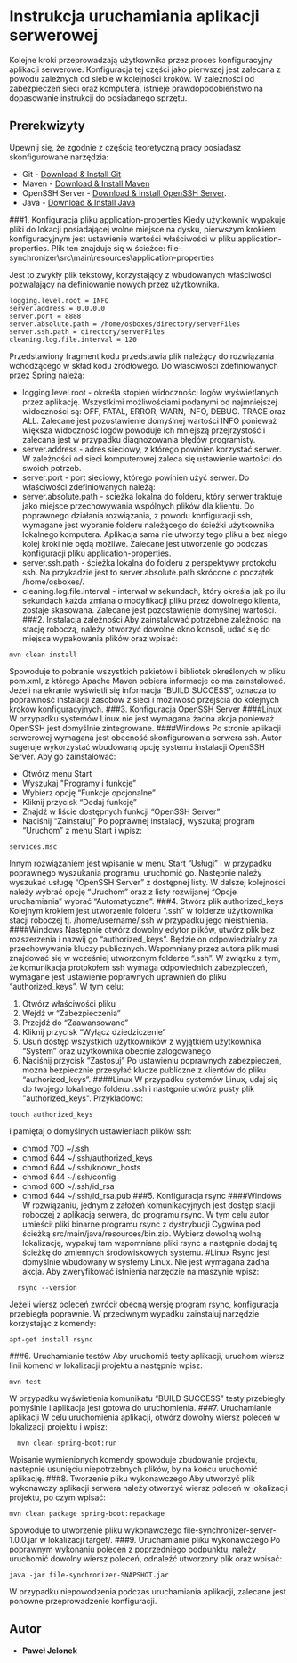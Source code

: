 #	Instrukcja uruchamiania aplikacji serwerowej

Kolejne kroki przeprowadzają użytkownika przez proces konfiguracyjny aplikacji serwerowe. Konfiguracja tej części jako 
pierwszej jest zalecana z powodu zależnych od siebie w kolejności kroków. W zależności od zabezpieczeń sieci oraz 
komputera, istnieje prawdopodobieństwo na dopasowanie instrukcji do posiadanego sprzętu.

## Prerekwizyty
Upewnij się, że zgodnie z częścią teoretyczną pracy posiadasz skonfigurowane narzędzia:
* Git - [Download & Install Git](https://git-scm.com/downloads)
* Maven - [Download & Install Maven](https://maven.apache.org/)
* OpenSSH Server - [Download & Install OpenSSH Server](https://www.bleepingcomputer.com/news/microsoft/how-to-install-the-built-in-windows-10-openssh-server/).
* Java - [Download & Install Java](https://www.oracle.com/java/technologies/javase/javase-jdk8-downloads.html) 


###1.	Konfiguracja pliku  application-properties
Kiedy użytkownik wypakuje pliki do lokacji posiadającej wolne miejsce na dysku, pierwszym krokiem konfiguracyjnym jest 
ustawienie wartości właściwości w pliku application-properties. Plik ten znajduje się w ścieżce:
file-synchronizer\src\main\resources\application-properties

Jest to zwykły plik tekstowy, korzystający z wbudowanych właściwości pozwalający na definiowanie nowych przez użytkownika.
 ```
logging.level.root = INFO  
server.address = 0.0.0.0  
server.port = 8888  
server.absolute.path = /home/osboxes/directory/serverFiles
server.ssh.path = directory/serverFiles
cleaning.log.file.interval = 120  
 ```
Przedstawiony fragment kodu przedstawia plik należący do rozwiązania wchodzącego w skład kodu źródłowego.
Do właściwości zdefiniowanych przez Spring należą:
-	logging.level.root - określa stopień widoczności logów wyświetlanych przez aplikację. Wszystkimi możliwościami 
podanymi od najmniejszej widoczności są: OFF, FATAL, ERROR, WARN, INFO, DEBUG. TRACE oraz ALL. Zalecane jest 
pozostawienie domyślnej wartości INFO ponieważ większa widoczność logów powoduje ich mniejszą przejrzystość i zalecana 
jest w przypadku diagnozowania błędów programisty.
-	server.address - adres sieciowy, z którego powinien korzystać serwer. W zależności od sieci komputerowej zaleca się 
ustawienie wartości do swoich potrzeb. 
-	server.port - port sieciowy, którego powinien użyć serwer.
Do właściwości zdefiniowanych należą:
-	server.absolute.path - ścieżka lokalna do folderu, który serwer traktuje jako miejsce przechowywania wspólnych 
plików dla klientu. Do poprawnego działania rozwiązania, z powodu konfiguracji ssh, wymagane jest wybranie folderu 
należącego do ścieżki użytkownika lokalnego komputera. Aplikacja sama nie utworzy tego pliku a bez niego kolej kroki nie
będą możliwe. Zalecane jest utworzenie go podczas konfiguracji pliku application-properties.
-	server.ssh.path - ścieżka lokalna do folderu z perspektywy protokołu ssh. Na przykadzie jest to server.absolute.path
 skrócone o początek /home/osboxes/.
-	cleaning.log.file.interval - interwał w sekundach, który określa jak po ilu sekundach każda zmiana o modyfikacji
 pliku przez dowolnego klienta, zostaje skasowana. Zalecane jest pozostawienie domyślnej wartości.
###2.	Instalacja zależności
Aby zainstalować potrzebne zależności na stację roboczą, należy otworzyć dowolne okno konsoli, udać się do miejsca 
wypakowania plików oraz wpisać:
 ```
mvn clean install  
  ```
Spowoduje to pobranie wszystkich pakietów i bibliotek określonych w pliku pom.xml, z którego Apache Maven pobiera 
informacje co ma zainstalować.
Jeżeli na ekranie wyświetli się informacja “BUILD SUCCESS”, oznacza to poprawność instalacji zasobów z sieci i możliwość
 przejścia do kolejnych kroków konfiguracyjnych.
###3.	Konfiguracja OpenSSH Server
####Linux
W przypadku systemów Linux nie jest wymagana żadna akcja ponieważ OpenSSH jest domyślnie zintegrowane.
####Windows
Po stronie aplikacji serwerowej wymagana jest obecność skonfigurowania serwera ssh. Autor sugeruje wykorzystać wbudowaną
 opcję systemu instalacji OpenSSH Server. Aby go zainstalować:
-	Otwórz menu Start
-	Wyszukaj "Programy i funkcje”
-	Wybierz opcję “Funkcje opcjonalne”
-	Kliknij przycisk “Dodaj funkcję”
-	Znajdź w liście dostępnych funkcji “OpenSSH Server”
-	Naciśnij “Zainstaluj”
Po poprawnej instalacji, wyszukaj program “Uruchom” z menu Start i wpisz:
 ```
services.msc  
 ```
Innym rozwiązaniem jest wpisanie w menu Start “Usługi” i w przypadku poprawnego wyszukania programu, uruchomić go. 
Następnie należy wyszukać usługę “OpenSSH Server” z dostępnej listy. W dalszej kolejności należy wybrać opcję “Uruchom” 
oraz z listy rozwijanej “Opcje uruchamiania” wybrać “Automatyczne”.
###4.	Stwórz plik authorized_keys
Kolejnym krokiem jest utworzenie folderu “.ssh” w folderze użytkownika stacji roboczej tj. 
/home/username/.ssh w przypadku jego nieistnienia.
####Windows
Następnie otwórz dowolny edytor plików, utwórz plik bez rozszerzenia i nazwij go “authorized_keys”. Będzie on 
odpowiedzialny za przechowywanie kluczy publicznych. Wspomniany przez autora plik musi znajdować się w wcześniej 
utworzonym folderze “.ssh”.
W związku z tym, że komunikacja protokołem ssh wymaga odpowiednich zabezpieczeń, wymagane jest ustawienie poprawnych 
uprawnień do pliku “authorized_keys”.
W tym celu:
1.	Otwórz właściwości pliku
2.	Wejdź w “Zabezpieczenia”
3.	Przejdź do “Zaawansowane”
4.	Kliknij przycisk “Wyłącz dziedziczenie”
5.	Usuń dostęp wszystkich użytkowników z wyjątkiem użytkownika “System” oraz użytkownika obecnie zalogowanego
6.	Naciśnij przycisk “Zastosuj”
Po ustawieniu poprawnych zabezpieczeń, można bezpiecznie przesyłać klucze publiczne z klientów do pliku “authorized_keys”.
####Linux
W przypadku systemów Linux, udaj się do twojego lokalnego folderu .ssh i następnie utwórz pusty plik "authorized_keys".
Przykladowo:
```
touch authorized_keys
```
i pamiętaj o domyślnych ustawieniach plików ssh:
 - chmod 700 ~/.ssh
 - chmod 644 ~/.ssh/authorized_keys
 - chmod 644 ~/.ssh/known_hosts
 - chmod 644 ~/.ssh/config
 - chmod 600 ~/.ssh/id_rsa
 - chmod 644 ~/.ssh/id_rsa.pub
###5.	Konfiguracja rsync
####Windows
W rozwiązaniu, jednym z założeń komunikacyjnych jest dostęp stacji roboczej z aplikacją serwera, do programu rsync. W 
tym celu autor umieścił pliki binarne programu rsync z dystrybucji Cygwina pod ścieżką src/main/java/resources/bin.zip.
Wybierz dowolną wolną lokalizację, wypakuj tam wspomniane pliki rsync a następnie dodaj tę ścieżkę do zmiennych 
środowiskowych systemu.
#Linux
Rsync jest domyślnie wbudowany w systemy Linux. Nie jest wymagana żadna akcja.
Aby zweryfikować istnienia narzędzie na maszynie wpisz:
  ```
	rsync --version  
   ```
Jeżeli wiersz poleceń zwrócił obecną wersję program rsync, konfiguracja przebiegła poprawnie. W przeciwnym wypadku 
zainstaluj narzędzie korzystając z komendy:
```
apt-get install rsync
```
###6.	Uruchamianie testów
Aby uruchomić testy aplikacji, uruchom wiersz linii komend w lokalizacji projektu a następnie wpisz:
  ```
mvn test  
  ```
W przypadku wyświetlenia komunikatu “BUILD SUCCESS” testy przebiegły pomyślnie i  aplikacja jest gotowa do uruchomienia.
###7.	Uruchamianie aplikacji
W celu uruchomienia aplikacji, otwórz dowolny wiersz poleceń w lokalizacji projektu i wpisz:
  ```
	mvn clean spring-boot:run  
  ```
Wpisanie wymienionych komendy spowoduje zbudowanie projektu, następnie usunięciu niepotrzebnych plików, by na końcu 
uruchomić aplikację.
###8.	Tworzenie pliku wykonawczego
Aby utworzyć plik wykonawczy aplikacji serwera należy otworzyć wiersz poleceń w lokalizacji projektu, po czym wpisać:
  ```
mvn clean package spring-boot:repackage 
   ```
Spowoduje to utworzenie pliku wykonawczego file-synchronizer-server-1.0.0.jar w lokalizacji target/.
###9.	Uruchamianie pliku wykonawczego
Po poprawnym wykonaniu poleceń z poprzedniego podpunktu, należy uruchomić dowolny wiersz poleceń, odnaleźć utworzony 
plik oraz wpisać:
  ```
java -jar file-synchronizer-SNAPSHOT.jar 
  ```
W przypadku niepowodzenia podczas uruchamiania aplikacji, zalecane jest ponowne przeprowadzenie konfiguracji.
## Autor

* **Paweł Jelonek**


